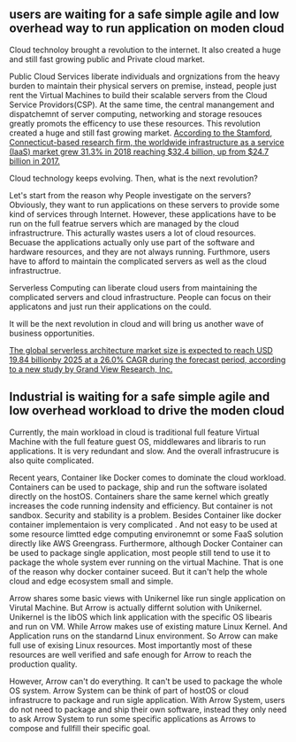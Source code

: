 ## users are waiting for a safe simple agile and low overhead way to run application on moden cloud

Cloud technoloy brought a revolution to the internet. It also created a huge and still fast growing public and Private cloud market.

Public Cloud Services liberate individuals and orgnizations from the heavy burden to maintain their physical servers on premise, instead, people just rent the Virtual Machines to build their scalable servers from the Cloud Service Providors(CSP). At the same time, the central manangement and dispatchemnt of server computing, networking and storage resouces greatly promots the efficency to use these resources. This revolution created a huge and still fast growing market. [According to the Stamford, Connecticut-based research firm, the worldwide infrastructure as a service (IaaS) market grew 31.3% in 2018 reaching $32.4 billion, up from $24.7 billion in 2017.](https://www.forbes.com/sites/jeanbaptiste/2019/08/02/amazon-owns-nearly-half-of-the-public-cloud-infrastructure-market-worth-over-32-billion-report/#7eb2280f29e0)

Cloud technology keeps evolving. Then, what is the next revolution?

Let's start from the reason why People investigate on the servers? Obviously, they want to run applications on these servers to provide some kind of services through Internet. However, these applications have to be run on the full featrue servers which are managed by the cloud infrastructrure. This acturally wastes users a lot of cloud resources. Becuase the applications actually only use part of the software and hardware resources, and they are not always running. Furthmore, users have to afford to maintain the complicated servers as well as the cloud infrastructrue.

Serverless Computing can liberate cloud users from maintaining the complicated servers and cloud infrastructure. People can focus on their applicatons and just run their applications on the could.

It will be the next revolution in cloud and will bring us another wave of business opportunities.

[The global serverless architecture market size is expected to reach USD 19.84 billionby 2025 at a 26.0% CAGR during the forecast period, according to a new study by Grand View Research, Inc.](https://www.grandviewresearch.com/press-release/global-serverless-architecture-market)


## Industrial is waiting for a safe simple agile and low overhead workload to drive the moden cloud







Currently, the main workload in cloud is traditional full feature Virtual Machine with the full feature guest OS, middlewares and libraris to run applications. It is very redundant and slow. And the overall infrastrucure is also quite complicated. 

Recent years, Container like Docker comes to dominate the cloud workload. Containers can be used to package, ship and run the software isolated directly on the hostOS. Containers share the same kernel which greatly increases the code running indensity and efficiency. But container is not sandbox. Security and stability is a problem. Besides Container like docker container implementaion is very complicated . And not easy to be used at some resource limtted edge computing environemnt or some FaaS solution directly like AWS Greengrass. Furthermore, although Docker Container can be used to package single application, most people still tend to use it to package the whole system ever running on the virtual Machine. That is one of the reason why docker container suceed. But it can't help the whole cloud and edge ecosystem small and simple.

Arrow shares some basic views with Unikernel like run single application on Virutal Machine. But Arrow is actually differnt solution with Unikernel. Unikernel is the libOS which link application with the specific OS libearis and run on VM. While Arrow makes use of existing mature Linux Kernel. And Application runs on the standarnd Linux environment. So Arrow can make full use of exising Linux resources. Most importantly most of these resources are well verified and safe enough for Arrow to reach the production quality.

However, Arrow can't do everything. It can't be used to package the whole OS system. Arrow System can be think of part of hostOS or cloud infrastrucre to package and run sigle application. With Arrow System, users do not need to package and ship their own software, instead they only need to ask Arrow System to run some specific applications as Arrows to compose and fullfill their specific goal.     
